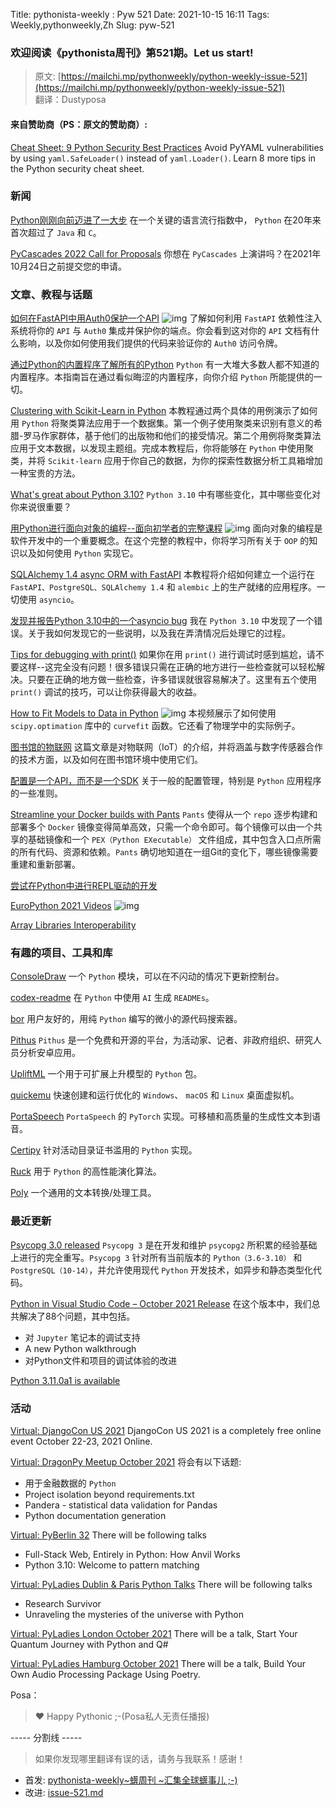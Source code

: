 Title: pythonista-weekly : Pyw 521
Date: 2021-10-15 16:11
Tags: Weekly,pythonweekly,Zh 
Slug: pyw-521


### 欢迎阅读《pythonista周刊》第521期。Let us start!


>原文: [https://mailchi.mp/pythonweekly/python-weekly-issue-521](https://mailchi.mp/pythonweekly/python-weekly-issue-521)  
>翻译：Dustyposa

#### 来自赞助商（PS：原文的赞助商）:

[Cheat Sheet: 9 Python Security Best Practices](https://go.snyk.io/getting-started-with-python-security.html?utm_campaign=PYTH-UA-2021&utm_medium=Paid-Email&utm_source=Python-Weekly&utm_content=Python-CS3)
Avoid PyYAML vulnerabilities by using `yaml.SafeLoader()` instead of `yaml.Loader()`. Learn 8 more tips in the Python security cheat sheet.

### 新闻

[Python刚刚向前迈进了一大步](https://www.zdnet.com/article/programming-languages-python-just-took-a-big-jump-forward/)
在一个关键的语言流行指数中， `Python` 在20年来首次超过了 `Java` 和 `C`。

[PyCascades 2022 Call for Proposals](https://pretalx.com/pycascades-2022/cfp) 
你想在 `PyCascades` 上演讲吗？在2021年10月24日之前提交您的申请。

### 文章、教程与话题

[如何在FastAPI中用Auth0保护一个API](https://www.youtube.com/watch?v=ZSzzpnsOdrA) ![img](https://mcusercontent.com/e2e180baf855ac797ef407fc7/images/af76283a-6e65-436c-967a-900427cf6399.png)
了解如何利用 `FastAPI` 依赖性注入系统将你的 `API` 与 `Auth0` 集成并保护你的端点。你会看到这对你的 `API` 文档有什么影响，以及你如何使用我们提供的代码来验证你的 `Auth0` 访问令牌。

[通过Python的内置程序了解所有的Python](https://sadh.life/post/builtins/)
`Python` 有一大堆大多数人都不知道的内置程序。本指南旨在通过看似晦涩的内置程序，向你介绍 `Python` 所能提供的一切。

[Clustering with Scikit-Learn in Python](https://programminghistorian.org/en/lessons/clustering-with-scikit-learn-in-python)
本教程通过两个具体的用例演示了如何用 `Python` 将聚类算法应用于一个数据集。第一个例子使用聚类来识别有意义的希腊-罗马作家群体，基于他们的出版物和他们的接受情况。第二个用例将聚类算法应用于文本数据，以发现主题组。完成本教程后，你将能够在 `Python` 中使用聚类，并将 `Scikit-learn` 应用于你自己的数据，为你的探索性数据分析工具箱增加一种宝贵的方法。

[What's great about Python 3.10?](https://treyhunner.com/2021/10/whats-great-about-python-3-dot-10/)
`Python 3.10` 中有哪些变化，其中哪些变化对你来说很重要？

[用Python进行面向对象的编程--面向初学者的完整课程](https://www.youtube.com/watch?v=Ej_02ICOIgs) ![img](https://mcusercontent.com/e2e180baf855ac797ef407fc7/images/af76283a-6e65-436c-967a-900427cf6399.png)
面向对象的编程是软件开发中的一个重要概念。在这个完整的教程中，你将学习所有关于 `OOP` 的知识以及如何使用 `Python` 实现它。

[SQLAlchemy 1.4 async ORM with FastAPI](https://rogulski.it/blog/sqlalchemy-14-async-orm-with-fastapi/)
本教程将介绍如何建立一个运行在 `FastAPI、PostgreSQL、SQLAlchemy 1.4` 和 `alembic` 上的生产就绪的应用程序。一切使用 `asyncio`。

[发现并报告Python 3.10中的一个asyncio bug](https://simonwillison.net/2021/Oct/9/finding-and-reporting-a-bug/)
我在  `Python 3.10` 中发现了一个错误。关于我如何发现它的一些说明，以及我在弄清情况后处理它的过程。

[Tips for debugging with print()](https://adamj.eu/tech/2021/10/08/tips-for-debugging-with-print/)
如果你在用 `print()` 进行调试时感到尴尬，请不要这样--这完全没有问题！很多错误只需在正确的地方进行一些检查就可以轻松解决。只要在正确的地方做一些检查，许多错误就很容易解决了。这里有五个使用 `print()` 调试的技巧，可以让你获得最大的收益。

[How to Fit Models to Data in Python](https://www.youtube.com/watch?v=peBOquJ3fDo) ![img](https://mcusercontent.com/e2e180baf855ac797ef407fc7/images/af76283a-6e65-436c-967a-900427cf6399.png)
本视频展示了如何使用 `scipy.optimation` 库中的 `curvefit` 函数。它还看了物理学中的实际例子。

[图书馆的物联网](https://willemjan.github.io/2021/10/07/iot-for-libraries.html)
这篇文章是对物联网（IoT）的介绍，并将涵盖与数字传感器合作的技术方面，以及如何在图书馆环境中使用它们。

[配置是一个API，而不是一个SDK](https://hernantz.github.io/configuration-is-an-api-not-an-sdk.html)
关于一般的配置管理，特别是 `Python` 应用程序的一些准则。

[Streamline your Docker builds with Pants](https://blog.pantsbuild.org/pants-pex-and-docker/)
`Pants` 使得从一个 `repo` 逐步构建和部署多个 `Docker` 镜像变得简单高效，只需一个命令即可。每个镜像可以由一个共享的基础镜像和一个 `PEX（Python EXecutable）` 文件组成，其中包含入口点所需的所有代码、资源和依赖。`Pants` 确切地知道在一组Git的变化下，哪些镜像需要重建和重新部署。

[尝试在Python中进行REPL驱动的开发](https://blog.avocadosh.xyz/repl-driven-development-in-python)

[EuroPython 2021 Videos](https://www.youtube.com/playlist?list=PL8uoeex94UhFuRtXhkqOrROsdNI6ejuiq) ![img](https://mcusercontent.com/e2e180baf855ac797ef407fc7/images/af76283a-6e65-436c-967a-900427cf6399.png)

[Array Libraries Interoperability](https://labs.quansight.org/blog/2021/10/array-libraries-interoperability/)

### 有趣的项目、工具和库

[ConsoleDraw](https://github.com/Matthias1590/ConsoleDraw)
一个 `Python` 模块，可以在不闪动的情况下更新控制台。

[codex-readme](https://github.com/tom-doerr/codex-readme)
在 `Python` 中使用 `AI` 生成 `READMEs`。

[bor](https://github.com/furkanonder/bor)
用户友好的，用纯 `Python` 编写的微小的源代码搜索器。

[Pithus](https://beta.pithus.org/about/)
`Pithus` 是一个免费和开源的平台，为活动家、记者、非政府组织、研究人员分析安卓应用。

[UpliftML](https://github.com/bookingcom/upliftml)
一个用于可扩展上升模型的 `Python` 包。

[quickemu](https://github.com/wimpysworld/quickemu)
快速创建和运行优化的 `Windows`、 `macOS` 和 `Linux` 桌面虚拟机。

[PortaSpeech](https://github.com/keonlee9420/PortaSpeech)
`PortaSpeech` 的 `PyTorch` 实现。可移植和高质量的生成性文本到语音。

[Certipy](https://github.com/ollypwn/Certipy)
针对活动目录证书滥用的 `Python` 实现。

[Ruck](https://github.com/nmichlo/ruck)
用于 `Python` 的高性能演化算法。

[Poly](https://github.com/3digitdev/poly)
一个通用的文本转换/处理工具。

### 最近更新

[Psycopg 3.0 released](https://www.psycopg.org/articles/2021/10/13/psycopg-30-released/)
`Psycopg 3` 是在开发和维护 `psycopg2` 所积累的经验基础上进行的完全重写。`Psycopg 3` 针对所有当前版本的 `Python（3.6-3.10）` 和 `PostgreSQL（10-14）`，并允许使用现代 `Python` 开发技术，如异步和静态类型化代码。

[Python in Visual Studio Code – October 2021 Release](https://devblogs.microsoft.com/python/python-in-visual-studio-code-october-2021-release/)
在这个版本中，我们总共解决了88个问题，其中包括。

- 对 `Jupyter` 笔记本的调试支持
- A new Python walkthrough
- 对Python文件和项目的调试体验的改进


[Python 3.11.0a1 is available](https://blog.python.org/2021/10/python-3110a1-is-available.html)

### 活动


[Virtual: DjangoCon US 2021](https://2021.djangocon.us/)
DjangoCon US 2021 is a completely free online event October 22-23, 2021 Online.

[Virtual: DragonPy Meetup October 2021](https://www.meetup.com/Ljubljana-Python-Group/events/281056252/)
将会有以下话题:

- 用于金融数据的 `Python`
- Project isolation beyond requirements.txt
- Pandera - statistical data validation for Pandas
- Python documentation generation


[Virtual: PyBerlin 32](https://www.meetup.com/PyBerlin/events/281030480/) 
There will be following talks

- Full-Stack Web, Entirely in Python: How Anvil Works
- Python 3.10: Welcome to pattern matching


[Virtual: PyLadies Dublin & Paris Python Talks](https://www.meetup.com/pyladiesparis/events/280917669/)
There will be following talks

- Research Survivor
- Unraveling the mysteries of the universe with Python


[Virtual: PyLadies London October 2021](https://www.meetup.com/PyLadiesLondon/events/281244711/) 
There will be a talk, Start Your Quantum Journey with Python and Q#

[Virtual: PyLadies Hamburg October 2021](https://www.meetup.com/PyLadies-Hamburg/events/278588912/) 
There will be a talk, Build Your Own Audio Processing Package Using Poetry.

Posa：

> ❤️ Happy Pythonic ;-(Posa私人无责任播报)  


----- 分割线 -----

> 如果你发现哪里翻译有误的话，请务与我联系！感谢！


- 首发: [pythonista-weekly~蠎周刊 ~汇集全球蠎事儿 ;-)](http://weekly.pychina.org/python-weekly/pyw-521.html)
- 改进: [issue-521.md](https://github.com/PyChina/weekly/blob/master/content/python-weekly/issue%23521.md)

